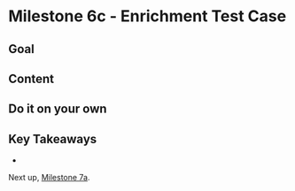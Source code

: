 # Milestone 6c - Enrichment Test Case

## Goal


## Content


## Do it on your own


## Key Takeaways

* 

Next up, [Milestone 7a](README-Milestone7a.md).